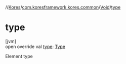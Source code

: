 //[Kores](../../../index.md)/[com.koresframework.kores.common](../index.md)/[Void](index.md)/[type](type.md)

# type

[jvm]\
open override val [type](type.md): [Type](https://docs.oracle.com/javase/8/docs/api/java/lang/reflect/Type.html)

Element type
